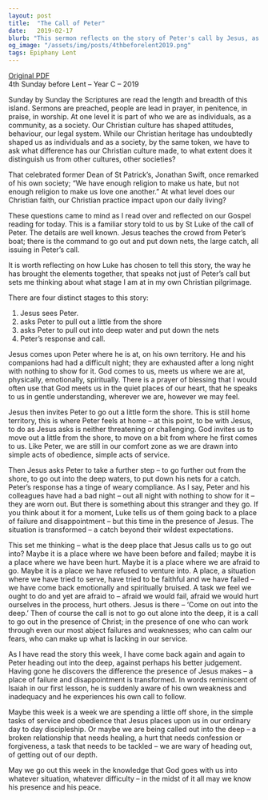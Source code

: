 ```yaml
---
layout: post
title:  "The Call of Peter"
date:   2019-02-17
blurb: "This sermon reflects on the story of Peter's call by Jesus, as told by St Luke. It explores the stages of Peter's call, from Jesus meeting him in his own territory to the transformation of a place of failure into a place of success with Jesus's presence. The sermon encourages us to venture into our 'deep places' of fear and failure, not alone, but with the presence of Christ."
og_image: "/assets/img/posts/4thbeforelent2019.png"
tags: Epiphany Lent
---
```

[Original PDF](/assets/pdf/4thbeforelent2019.pdf)    
4th Sunday before Lent – Year C – 2019

Sunday by Sunday the Scriptures are read the length and breadth of this island. Sermons are preached, people are lead in prayer, in penitence, in praise, in worship. At one level it is part of who we are as individuals, as a community, as a society. Our Christian culture has shaped attitudes, behaviour, our legal system. While our Christian heritage has undoubtedly shaped us as individuals and as a society, by the same token, we have to ask what difference has our Christian culture made, to what extent does it distinguish us from other cultures, other societies?

That celebrated former Dean of St Patrick’s, Jonathan Swift, once remarked of his own society; “We have enough religion to make us hate, but not enough religion to make us love one another.” At what level does our Christian faith, our Christian practice impact upon our daily living?

These questions came to mind as I read over and reflected on our Gospel reading for today. This is a familiar story told to us by St Luke of the call of Peter. The details are well known. Jesus teaches the crowd from Peter’s boat; there is the command to go out and put down nets, the large catch, all issuing in Peter’s call.

It is worth reflecting on how Luke has chosen to tell this story, the way he has brought the elements together, that speaks not just of Peter’s call but sets me thinking about what stage I am at in my own Christian pilgrimage.

There are four distinct stages to this story:

1. Jesus sees Peter.
2. asks Peter to pull out a little from the shore
3. asks Peter to pull out into deep water and put down the nets
4. Peter’s response and call.

Jesus comes upon Peter where he is at, on his own territory. He and his companions had had a difficult night; they are exhausted after a long night with nothing to show for it. God comes to us, meets us where we are at, physically, emotionally, spiritually. There is a prayer of blessing that I would often use that God meets us in the quiet places of our heart, that he speaks to us in gentle understanding, wherever we are, however we may feel.

Jesus then invites Peter to go out a little form the shore. This is still home territory, this is where Peter feels at home – at this point, to be with Jesus, to do as Jesus asks is neither threatening or challenging. God invites us to move out a little from the shore, to move on a bit from where he first comes to us. Like Peter, we are still in our comfort zone as we are drawn into simple acts of obedience, simple acts of service.

Then Jesus asks Peter to take a further step – to go further out from the shore, to go out into the deep waters, to put down his nets for a catch. Peter’s response has a tinge of weary compliance. As I say, Peter and his colleagues have had a bad night – out all night with nothing to show for it – they are worn out. But there is something about this stranger and they go. If you think about it for a moment, Luke tells us of them going back to a place of failure and disappointment – but this time in the presence of Jesus. The situation is transformed – a catch beyond their wildest expectations.

This set me thinking – what is the deep place that Jesus calls us to go out into? Maybe it is a place where we have been before and failed; maybe it is a place where we have been hurt. Maybe it is a place where we are afraid to go. Maybe it is a place we have refused to venture into. A place, a situation where we have tried to serve, have tried to be faithful and we have failed – we have come back emotionally and spiritually bruised. A task we feel we ought to do and yet are afraid to – afraid we would fail, afraid we would hurt ourselves in the process, hurt others. Jesus is there – ‘Come on out into the deep.’ Then of course the call is not to go out alone into the deep, it is a call to go out in the presence of Christ; in the presence of one who can work through even our most abject failures and weaknesses; who can calm our fears, who can make up what is lacking in our service.

As I have read the story this week, I have come back again and again to Peter heading out into the deep, against perhaps his better judgement. Having gone he discovers the difference the presence of Jesus makes – a place of failure and disappointment is transformed. In words reminiscent of Isaiah in our first lesson, he is suddenly aware of his own weakness and inadequacy and he experiences his own call to follow.

Maybe this week is a week we are spending a little off shore, in the simple tasks of service and obedience that Jesus places upon us in our ordinary day to day discipleship. Or maybe we are being called out into the deep – a broken relationship that needs healing, a hurt that needs confession or forgiveness, a task that needs to be tackled – we are wary of heading out, of getting out of our depth.

May we go out this week in the knowledge that God goes with us into whatever situation, whatever difficulty – in the midst of it all may we know his presence and his peace.
